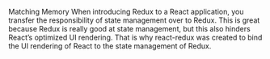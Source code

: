 Matching Memory
When introducing Redux to a React application, you transfer the responsibility of state management over to Redux. This is great because Redux is really good at state management, but this also hinders React’s optimized UI rendering. That is why react-redux was created to bind the UI rendering of React to the state management of Redux.


